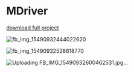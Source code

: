 # MDriver

<a href="https://github.com/Chitnanko/MDriver/blob/master/MDriver01.rar">download full project</a>



![fb_img_15490932444022620](https://user-images.githubusercontent.com/47249864/52162761-13aefc00-2707-11e9-950b-954c4e5ac936.jpg)

![fb_img_15490932528618770](https://user-images.githubusercontent.com/47249864/52162762-14479280-2707-11e9-81d7-3dfead4242b7.jpg)

![Uploading FB_IMG_15490932600462531.jpg…]()

